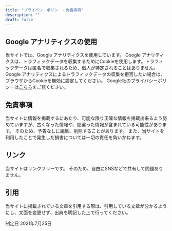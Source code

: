 ```yaml
---
title: "プライバシーポリシー・免責事項"
description: ""
draft: false
---
```

## Google アナリティクスの使用
当サイトでは、Google アナリティクスを使用しています。
Google アナリティクスは、トラフィックデータを収集するためにCookieを使用します。トラフィックデータは匿名で収集されるため、個人が特定されることはありません。
Google アナリティクスによるトラフィックデータの収集を拒否したい場合は、ブラウザからCookieを無効に設定してください。
Google社のプライバシーポリシーは[こちら](https://policies.google.com/privacy?hl=ja)をご覧ください。

## 免責事項
当サイトに情報を掲載するにあたり、可能な限り正確な情報を掲載出来るよう努めていますが、古くなった情報や、間違った情報が含まれている可能性があります。
そのため、予告なしに編集、削除することがあります。
また、当サイトを利用したことで発生した損害については一切の責任を負いかねます。

## リンク
当サイトはリンクフリーです。
そのため、自由にSNSなどで共有して問題ありません。

## 引用
当サイトに掲載されている文章を引用する際は、引用している文章が分かるようにし、文面を変更せず、出典を明記した上で行ってください。

制定日 2021年7月25日